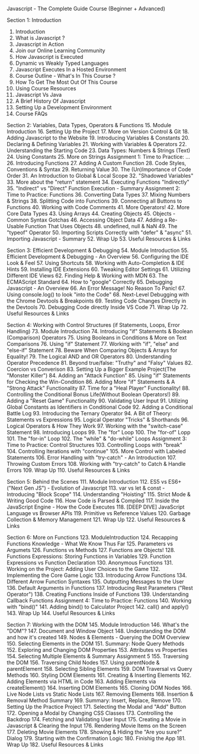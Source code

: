 Javascript - The Complete Guide Course (Beginner + Advanced)

Section 1: Introduction
1. Introduction
2. What is Javascript ?
3. Javascript in Action
4. Join our Online Learning Community
5. How Javascript is Executed
6. Dynamic vs Weakly Typed Languages
7. Javascript Executes In a Hosted Environment
8. Course Outline - What's In This Course ?
9. How To Get The Most Out Of This Course 
10. Using Course Resources
11. Javascript Vs Java
12. A Brief History Of Javascript
13. Setting Up a Development Environment
14. Course FAQs


Section 2: Variables, Data Types, Operators & Functions
15. Module Introduction
16. Setting Up the Project
17. More on Version Control & Git
18. Adding Javascript to the Website
19. Introducing Variables & Constants
20. Declaring & Defining Variables
21. Working with Variables & Operators
22. Understanding the Starting Code
23. Data Types: Numbers & Strings (Text)
24. Using Constants
25. More on Strings
Assignment 1: Time to Practice: ...
26. Introducing Functions
27. Adding A Custom Function
28. Code Styles, Conventions & Syntax
29. Returning Value
30. The (Un)Importance of Code Order
31. An Introduction to Global & Local Scope
32. "Shadowed Variables"
33. More about the "return" statement
34. Executing Functions "Indirectly"
35. "Indirect" vs "Direct" Function Execution - Summary
Assignment 2: Time to Practice: Functions
36. Converting Data Types
37. Mixing Numbers & Strings
38. Splitting Code into Functions
39. Connecting all Buttons to Functions
40. Working with Code Comments
41. More Operators!
42. More Core Data Types
43. Using Arrays
44. Creating Objects
45. Objects - Common Syntax Gotchas
46. Accessing Object Data
47. Adding a Re-Usable Function That Uses Objects
48. undefined, null & NaN
49. The "typeof" Operator
50. Importing Scripts Correctly with "defer" & "async"
51. Importing Javascript - Summary
52. Wrap Up
53. Useful Resources & Links


Section 3: Efficient Development & Debugging
54. Module Introduction
55. Efficient Development & Debugging - An Overview
56. Configuring the IDE Look & Feel 
57. Using Shortcuts
58. Working with Auto-Completion & IDE Hints
59. Installing IDE Extensions
60. Tweaking Editor Settings
61. Utilizing Different IDE Views
62. Finding Help & Working with MDN 
63. The ECMAScript Standard
64. How to "google" Correctly
65. Debugging Javascript - An Overview
66. An Error Message! No Reason To Panic!
67. Using console.log() to look "into the Code"
68. Next-Level Debugging with the Chrome Devtools & Breakpoints
69. Testing Code Changes Directly in the Devtools
70. Debugging Code directly Inside VS Code
71. Wrap Up
72. Useful Resources & Links


Section 4: Working with Control Structures (if Statements, Loops, Error Handling)
73. Module Introduction
74. Introducing "if" Statements & Boolean (Comparison) Operators
75. Using Booleans in Conditions & More on Text Comparisons
76. Using "if" Statement
77. Working with "if", "else" and "else-if" Statement
78. Beware When Comparing Objects & Arrays for Equality!
79. The Logical AND and OR Operators
80. Understanding Operator Precedence
81. Beyond true/false: "Truthy" and "Falsy" Values
82. Coercion vs Converison
83. Setting Up a Bigger Example Project(The "Monster Killer")
84. Adding an "Attack Function"
85. Using "if" Statements for Checking the Win-Condition
86. Adding More "if" Statements & A "Strong Attack" Functionality
87. Time for a "Heal Player" Functionality!
88. Controlling the Conditional Bonus Life(Without Boolean Operators!)
89. Adding a "Reset Game" Functionality
90. Validating User Input
91. Utilizing Global Constants as Identifiers in Conditional Code
92. Adding a Conditional Battle Log
93. Introducing the Ternary Operator
94. A Bit of Theory: Statements vs Expressions
95. Logical Operator "Tricks" & Shorthands
96. Logical Operators & How They Work
97. Working with the "switch-case" Statement
98. Introducing Loops
99. The "for" Loop
100. The "for-of" Lopp
101. The "for-in" Loop
102. The "while" & "do-while" Loops
Assignment 3: Time to Practice: Control Structures
103. Controlling Loops with "break"
104. Controlling Iterations with "continue"
105. More Control with Labeled Statements
106. Error Handling with "try-catch" - An Introduction
107. Throwing Custom Errors
108. Working with "try-catch" to Catch & Handle Errors
109. Wrap Up
110. Useful Resources & Links


Section 5: Behind the Scenes
111. Module Introduction
112. ES5 vs ES6+ ("Next Gen JS") - Evolution of Javascript
113. var vs let & const - Introducing "Block Scope"
114. Understanding "Hoisting"
115. Strict Mode & Writing Good Code
116. How Code is Parsed & Compiled
117. Inside the JavaScript Engine - How the Code Executes
118. [DEEP DIVE] JavaScript Language vs Browser APIs
119. Primitive vs Reference Values
120. Garbage Collection & Memory Management
121. Wrap Up
122. Useful Resources & Links


Section 6: More on Functions
123. ModuleIntroduction
124. Recapping Functions Knowledge - What We Know Thus Far
125. Parameters vs Argumets
126. Functions vs Methods
127. Functions are Objects!
128. Functions Expressions: Storing Functions in Variables
129. Function Expressions vs Function Declaration
130. Anonymous Functions
131. Working on the Project: Adding User Choices to the Game
132. Implementing the Core Game Logic
133. Introducing Arrow Functions
134. Different Arrow Function Syntaxes
135. Outputting Messages to the User
136. Default Arguments in Functions
137. Introducing Rest Parameters ("Rest Operator")
138. Creating Functions Inside of Functions
139. Understanding Callback Functions
Assignment 4: Time to Practice: Functions
140. Working with "bind()"
141. Adding bind() to Calculator Project
142. call() and apply()
143. Wrap Up
144. Useful Resources & Links


Section 7: Working with the DOM
145. Module Introduction
146. What's the "DOM"?
147. Document and Window Object
148. Understanding the DOM and how it's created
149. Nodes & Elements - Querying the DOM Overview
150. Selecting Elements in the DOM
151. Summary: Node Query Methods
152. Exploring and Changing DOM Properties
153. Attributes vs Properties
154. Selecting Multiple Elements & Summary
Assignment 5
155. Traversing the DOM
156. Traversing Child Nodes
157. Using parentNode & parentElement
158. Selecting Sibling Elements
159. DOM Traversal vs Query Methods
160. Styling DOM Elements
161. Creating & Inserting Elements
162. Adding Elements via HTML in Code
163. Adding Elements via createElement()
164. Inserting DOM Elements
165. Cloning DOM Nodes
166. Live Node Lists vs Static Node Lists
167. Removing Elements
168. Insertion & Removal Method Summary
169. Summary: Insert, Replace, Remove
170. Setting Up the Practice Project
171. Selecting the Modal and "Add" Button
172. Opening a Modal by Changing CSS Classes
173. Controlling the Backdrop
174. Fetching and Validating User Input
175. Creating a Movie in Javascript & Clearing the Input
176. Rendering Movie Items on the Screen
177. Deleting Movie Elements
178. Showing & Hiding the "Are you sure?" Dialog
179. Starting with the Confirmation Logic
180. Finishig the App
181. Wrap Up
182. Useful Resources & Links